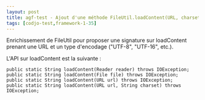 ```yaml
---
layout: post
title: agf-test - Ajout d'une méthode FileUtil.loadContent(URL, charset)
tags: [codjo-test,framework-1-35]
---
```

Enrichissement de FileUtil pour proposer une signature sur loadContent prenant une URL et un type d'encodage ("UTF-8", "UTF-16", etc.).

L'API sur loadContent est la suivante :

```
public static String loadContent(Reader reader) throws IOException;
public static String loadContent(File file) throws IOException;
public static String loadContent(URL url) throws IOException;
public static String loadContent(URL url, String charset) throws IOException;
```

